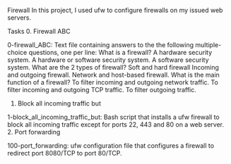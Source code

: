 Firewall
In this project, I used ufw to configure firewalls on my issued web servers.

Tasks
0. Firewall ABC

0-firewall_ABC: Text file containing answers to the the following multiple-choice questions, one per line:
What is a firewall?
A hardware security system.
A hardware or software security system.
A software security system.
What are the 2 types of firewall?
Soft and hard firewall
Incoming and outgoing firewall.
Network and host-based firewall.
What is the main function of a firewall?
To filter incoming and outgoing network traffic.
To filter incoming and outgoing TCP traffic.
To filter outgoing traffic.
1. Block all incoming traffic but

1-block_all_incoming_traffic_but: Bash script that installs a ufw firewall to block all incoming traffic except for ports 22, 443 and 80 on a web server.
2. Port forwarding

100-port_forwarding: ufw configuration file that configures a firewall to redirect port 8080/TCP to port 80/TCP.
